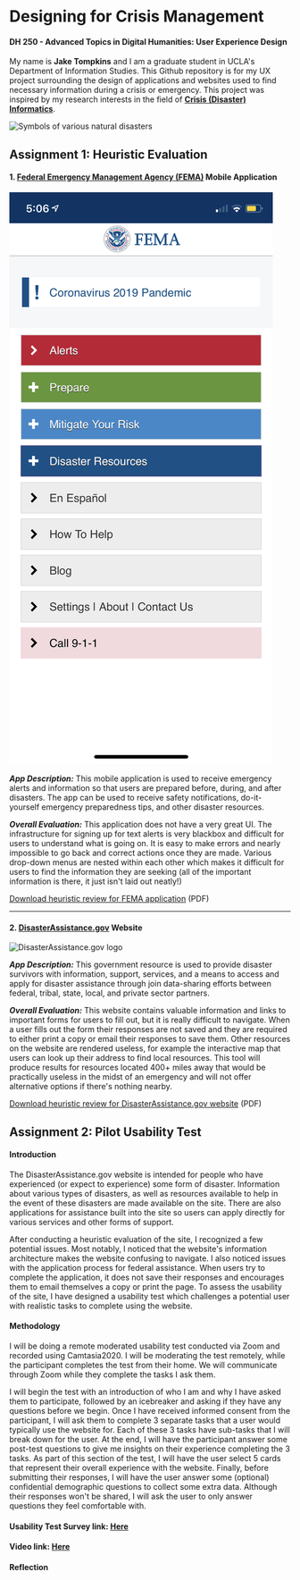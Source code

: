 # Designing for Crisis Management
#### DH 250 - Advanced Topics in Digital Humanities: User Experience Design

My name is **Jake Tompkins** and I am a graduate student in UCLA's Department of Information Studies. This Github repository is for my UX  project surrounding the design of applications and websites used to find necessary information during a crisis or emergency. This project was inspired by my research interests in the field of [**Crisis (Disaster) Informatics**](https://en.wikipedia.org/wiki/Disaster_informatics).

![Symbols of various natural disasters](https://i.pinimg.com/originals/e0/ce/37/e0ce373b2b2b3fe63c8528103a826a4c.jpg)


## Assignment 1: Heuristic Evaluation

#### 1. [**Federal Emergency Management Agency (FEMA)**](https://apps.apple.com/us/app/fema/id474807486) Mobile Application

![FEMA app](FEMA.jpeg)

***App Description:*** This mobile application is used to receive emergency alerts and information so that users are prepared before, during, and after disasters. The app can be used to receive safety notifications, do-it-yourself emergency preparedness tips, and other disaster resources.

***Overall Evaluation:*** This application does not have a very great UI. The infrastructure for signing up for text alerts is very blackbox and difficult for users to understand what is going on. It is easy to make errors and nearly impossible to go back and correct actions once they are made. Various drop-down menus are nested within each other which makes it difficult for users to find the information they are seeking (all of the important information is there, it just isn't laid out neatly!)

<a href="FEMA.pdf" download>Download heuristic review for FEMA application</a> (PDF)

***
#### 2. [**DisasterAssistance.gov**](https://www.disasterassistance.gov/) Website

![DisasterAssistance.gov logo](https://veterans_nexus.s3.amazonaws.com/organizations/disaster-assistance.jpg)

***App Description:*** This government resource is used to provide disaster survivors with information, support, services, and a means to access and apply for disaster assistance through join data-sharing efforts between federal, tribal, state, local, and private sector partners.

***Overall Evaluation:*** This website contains valuable information and links to important forms for users to fill out, but it is really difficult to navigate. When a user fills out the form their responses are not saved and they are required to either print a copy or email their responses to save them. Other resources on the website are rendered useless, for example the interactive map that users can look up their address to find local resources. This tool will produce results for resources located 400+ miles away that would be practically useless in the midst of an emergency and will not offer alternative options if there's nothing nearby.

<a href="DisasterAssistance.pdf" download>Download heuristic review for DisasterAssistance.gov website</a> (PDF)

## Assignment 2: Pilot Usability Test

#### Introduction

The DisasterAssistance.gov website is intended for people who have experienced (or expect to experience) some form of disaster. Information about various types of disasters, as well as resources available to help in the event of these disasters are made available on the site. There are also applications for assistance built into the site so users can apply directly for various services and other forms of support.

After conducting a heuristic evaluation of the site, I recognized a few potential issues. Most notably, I noticed that the website's information architecture makes the website confusing to navigate. I also noticed issues with the application process for federal assistance. When users try to complete the application, it does not save their responses and encourages them to email themselves a copy or print the page. To assess the usability of the site, I have designed a usability test which challenges a potential user with realistic tasks to complete using the website.

#### Methodology

I will be doing a remote moderated usability test conducted via Zoom and recorded using Camtasia2020. I will be moderating the test remotely, while the participant completes the test from their home. We will communicate through Zoom while they complete the tasks I ask them.

I will begin the test with an introduction of who I am and why I have asked them to participate, followed by an icebreaker and asking if they have any questions before we begin. Once I have received informed consent from the participant, I will ask them to complete 3 separate tasks that a user would typically use the website for. Each of these 3 tasks have sub-tasks that I will break down for the user. At the end, I will have the participant answer some post-test questions to give me insights on their experience completing the 3 tasks. As part of this section of the test, I will have the user select 5 cards that represent their overall experience with the website. Finally, before submitting their responses, I will have the user answer some (optional) confidential demographic questions to collect some extra data. Although their responses won't be shared, I will ask the user to only answer questions they feel comfortable with.

#### Usability Test Survey link: [Here](https://forms.gle/qKXMq1hXscVLrmya6)

#### Video link: [Here](https://drive.google.com/file/d/15J6SP75-ZX01PrvW18furalc15ZkCQwq/view?usp=sharing)

#### Reflection
